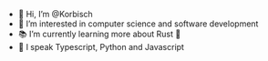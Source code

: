 - 👋 Hi, I’m @Korbisch
- 👀 I’m interested in computer science and software development
- 📚 I’m currently learning more about Rust 🦀
- 💬 I speak Typescript, Python and Javascript

<!---
Korbisch/Korbisch is a ✨ special ✨ repository because its `README.md` (this file) appears on your GitHub profile.
You can click the Preview link to take a look at your changes.
--->
